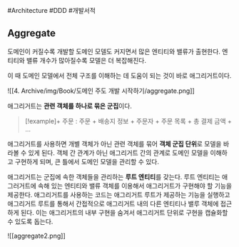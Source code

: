 #Architecture #DDD #개발서적 


## Aggregate
도메인이 커질수록 개발할 도메인 모델도 커지면서 많은 엔티티와 밸류가 출현한다. 엔티티와 밸류 개수가 많아질수록 모델은 더 복잡해진다.

이 때 도메인 모델에서 전체 구조를 이해하는 데 도움이 되는 것이 바로 애그리거트이다.

![[4. Archive/img/Book/도메인 주도 개발 시작하기/aggregate.png]]

애그리거트는 **관련 객체를 하나로 묶은 군집**이다.

> [!example]+ 
> 주문 : 주문 + 배송지 정보 + 주문자 + 주문 목록 + 총 결제 금액 + ...

애그리거트를 사용하면 개별 객체가 아닌 관련 객체를 묶어 **객체 군집 단위**로 모델을 바라볼 수 있게 된다. 객체 간 관계가 아닌 애그리거트 간의 관계로 도메인 모델을 이해하고 구현하게 되며, 큰 틀에서 도메인 모델을 관리할 수 있다.

애그리거트는 군집에 속한 객체들을 관리하는 **루트 엔티티**를 갖는다. 루트 엔티티는 애그러거트에 속해 있는 엔티티와 밸류 객체를 이용해서 애그리거트가 구현해야 할 기능을 제공한다. 애그리거트를 사용하는 코드는 애그리거트 루트가 제공하는 기능을 실행하고 애그리거트 루트를 통해서 간접적으로 애그리거트 내의 다른 엔티티나 밸루 객체에 접근하게 된다. 이는 애그리거트의 내부 구현을 숨겨서 애그리거트 단위로 구현을 캡슐화할 수 있도록 돕는다.

![[aggregate2.png]]

